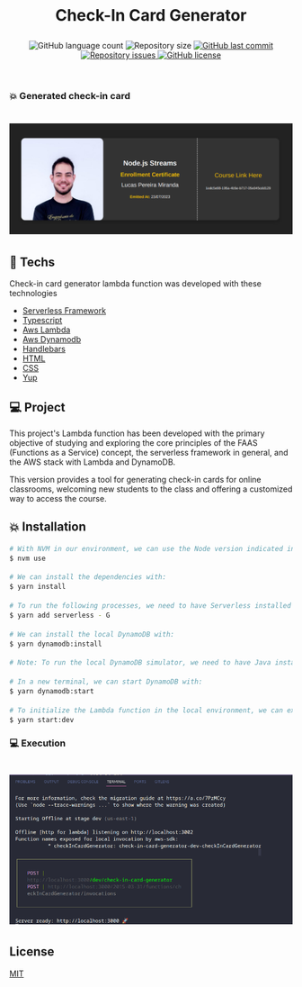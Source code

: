 <h1 align="center">
  <br/>

Check-In Card Generator

</h1>

<p align="center">
  <img alt="GitHub language count" src="https://img.shields.io/github/languages/count/LucasPereiraMiranda/check-in-card-generator">

  <img alt="Repository size" src="https://img.shields.io/github/repo-size/LucasPereiraMiranda/check-in-card-generator">
  
  <a href="https://github.com/LucasPereiraMiranda/check-in-card-generator/commits/master">
    <img alt="GitHub last commit" src="https://img.shields.io/github/last-commit/LucasPereiraMiranda/check-in-card-generator">
  </a>

  <a href="https://github.com/LucasPereiraMiranda/check-in-card-generator/issues">
    <img alt="Repository issues" src="https://img.shields.io/github/issues/LucasPereiraMiranda/check-in-card-generator">
  </a>

  <a href="https://github.com/LucasPereiraMiranda/check-in-card-generator/issues">
    <img alt="GitHub license" src="https://img.shields.io/github/license/LucasPereiraMiranda/check-in-card-generator">
  </a>
</p>

<br>

### :boom: Generated check-in card

<h1 align="center">
    <img alt="generated check-in card" title="#migrations" src=".github/images/generated.png" />
</h1>

## 🚀 Techs

Check-in card generator lambda function was developed with these technologies

- [Serverless Framework](https://www.serverless.com/)
- [Typescript](https://www.typescriptlang.org/)
- [Aws Lambda](https://aws.amazon.com/pt/lambda/)
- [Aws Dynamodb](https://aws.amazon.com/pt/dynamodb/)
- [Handlebars](https://handlebarsjs.com/)
- [HTML](https://developer.mozilla.org/en-US/docs/Web/HTML)
- [CSS](https://developer.mozilla.org/en-US/docs/Web/CSS)
- [Yup](https://www.npmjs.com/package/yup)

## 💻 Project

This project's Lambda function has been developed with the primary objective of studying and exploring the core principles of the FAAS (Functions as a Service) concept, the serverless framework in general, and the AWS stack with Lambda and DynamoDB.

This version provides a tool for generating check-in cards for online classrooms, welcoming new students to the class and offering a customized way to access the course.

## :boom: Installation

```bash
# With NVM in our environment, we can use the Node version indicated in the .nvmrc file:
$ nvm use

# We can install the dependencies with:
$ yarn install

# To run the following processes, we need to have Serverless installed globally in the environment. To do this, we can execute:
$ yarn add serverless - G

# We can install the local DynamoDB with:
$ yarn dynamodb:install

# Note: To run the local DynamoDB simulator, we need to have Java installed in the environment.

# In a new terminal, we can start DynamoDB with:
$ yarn dynamodb:start

# To initialize the Lambda function in the local environment, we can execute:
$ yarn start:dev
```

### 💻 Execution

<h1 align="center">
    <img alt="execution" title="#migrations" src=".github/images/execution.png" />
</h1>

## License

[MIT](https://choosealicense.com/licenses/mit/)
